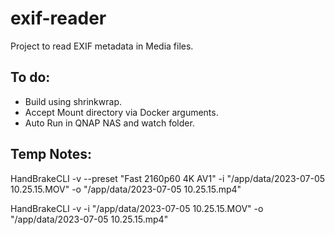 # exif-reader

Project to read EXIF metadata in Media files.

## To do:
- Build using shrinkwrap.
- Accept Mount directory via Docker arguments.
- Auto Run in QNAP NAS and watch folder.



## Temp Notes:
HandBrakeCLI -v --preset "Fast 2160p60 4K AV1" -i "/app/data/2023-07-05 10.25.15.MOV" -o "/app/data/2023-07-05 10.25.15.mp4"

HandBrakeCLI -v -i "/app/data/2023-07-05 10.25.15.MOV" -o "/app/data/2023-07-05 10.25.15.mp4"

